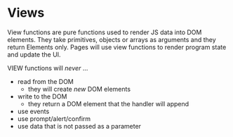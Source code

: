 # Views

View functions are pure functions used to render JS data into DOM elements.
They take primitives, objects or arrays as arguments and they return Elements only.
Pages will use view functions to render program state and update the UI.

VIEW functions will _never_ ...

- read from the DOM
    - they will create _new_ DOM elements
- write to the DOM
    - they return a DOM element that the handler will append
- use events
- use prompt/alert/confirm
- use data that is not passed as a parameter
